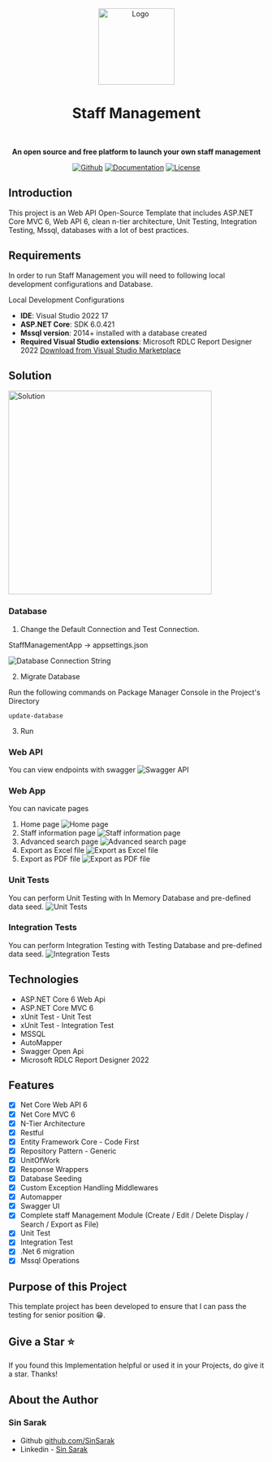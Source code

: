 <div align="center">
<img crossorigin="anonymous" width="150"
src="https://drive.lienuc.com/uc?id=19YCzF8rO6yLY_lzmODCml6sHmM7aRuO8" alt="Logo" />
	<h1> Staff Management </h1>
	<br>
	<p>
		<b>An open source and free platform to launch your own staff management</b>
	</p>
</div>

<p align="center">
	<a href="https://github.com/SinSarak"><img src="https://img.shields.io/badge/Github-Github-brightgreen" alt="Github"></a>
	<a href="https://www.linkedin.com/in/sarak-sin-04091715b/"><img src="https://img.shields.io/badge/Linkedin-Linkedin-yellowgreen" alt="Documentation"></a>
	<a href="https://t.me/sarakshing"><img src="https://img.shields.io/badge/Telegram-Telegram-green" alt="License"></a>
</p>

## Introduction

This project is an Web API Open-Source Template that includes ASP.NET Core MVC 6, Web API 6, clean n-tier architecture, Unit Testing, Integration Testing, Mssql, databases with a lot of best practices.

## Requirements

In order to run Staff Management you will need to following local development configurations and Database.

Local Development Configurations

- **IDE**: Visual Studio 2022 17
- **ASP.NET Core**: SDK 6.0.421
- **Mssql version**: 2014+ installed with a database created
- **Required Visual Studio extensions**: Microsoft RDLC Report Designer 2022
  [Download from Visual Studio Marketplace](https://marketplace.visualstudio.com/items?itemName=ProBITools.MicrosoftRdlcReportDesignerforVisualStudio2022)

## Solution

<img crossorigin="anonymous" width="400"
src="https://drive.lienuc.com/uc?id=1g3CgOWTNn_eDds9525aoVS7i6HYTfbXs" alt="Solution" />

### Database

1. Change the Default Connection and Test Connection.

StaffManagementApp -> appsettings.json

<img crossorigin="anonymous"
src="https://drive.lienuc.com/uc?id=1BF2WCQV8fxI0GFmFn8sDqGVVGAz67r9E" alt="Database Connection String" />

2. Migrate Database

Run the following commands on Package Manager Console in the Project's Directory

```
update-database
```

3. Run

### Web API

You can view endpoints with swagger
<img crossorigin="anonymous"
src="https://drive.lienuc.com/uc?id=10mrujvlXgHgL-edHvmWmHjpNaERRAowa" alt="Swagger API" />

### Web App

You can navicate pages

1. Home page
   <img crossorigin="anonymous"
   src="https://drive.lienuc.com/uc?id=1kwMgb5XtetfLjUqZqJrD30VXLcEP7xiN" alt="Home page" />
2. Staff information page
   <img crossorigin="anonymous"
   src="https://drive.lienuc.com/uc?id=129UVDuuaAe-ZZoA2bkc4d1QaHcPiLJjA" alt="Staff information page" />
3. Advanced search page
   <img crossorigin="anonymous"
   src="https://drive.lienuc.com/uc?id=1hyxwn7yN7nBeYBcVzatdoQ-es4aHlwq5" alt="Advanced search page" />
4. Export as Excel file
   <img crossorigin="anonymous"
   src="https://drive.lienuc.com/uc?id=1Dt_xOfrzf4JwHHO6TT_KJrSHp6gvdUcn" alt="Export as Excel file" />
5. Export as PDF file
   <img crossorigin="anonymous"
   src="https://drive.lienuc.com/uc?id=1ksfCXvdR0083Gg-CnBGoiUZDMuTcxgzm" alt="Export as PDF file" />

### Unit Tests

You can perform Unit Testing with In Memory Database and pre-defined data seed.
<img crossorigin="anonymous"
src="https://drive.lienuc.com/uc?id=1gP5K21t8jB2hRjRtSI6lzhX8UGXzvyjL" alt="Unit Tests" />

### Integration Tests

You can perform Integration Testing with Testing Database and pre-defined data seed.
<img crossorigin="anonymous"
src="https://drive.lienuc.com/uc?id=1sbq_6Lqzi1DBpKCPW9B9Yp-fZK56ULLd" alt="Integration Tests" />

## Technologies

- ASP.NET Core 6 Web Api
- ASP.NET Core MVC 6
- xUnit Test - Unit Test
- xUnit Test - Integration Test
- MSSQL
- AutoMapper
- Swagger Open Api
- Microsoft RDLC Report Designer 2022

## Features

- [x] Net Core Web API 6
- [x] Net Core MVC 6
- [x] N-Tier Architecture
- [x] Restful
- [x] Entity Framework Core - Code First
- [x] Repository Pattern - Generic
- [x] UnitOfWork
- [x] Response Wrappers
- [x] Database Seeding
- [x] Custom Exception Handling Middlewares
- [x] Automapper
- [x] Swagger UI
- [x] Complete staff Management Module (Create / Edit / Delete Display / Search / Export as File)
- [x] Unit Test
- [x] Integration Test
- [x] .Net 6 migration
- [x] Mssql Operations

## Purpose of this Project

This template project has been developed to ensure that I can pass the testing for senior position 😁.

## Give a Star ⭐️

If you found this Implementation helpful or used it in your Projects, do give it a star. Thanks!

## About the Author

### Sin Sarak

- Github [github.com/SinSarak](https://github.com/SinSarak)
- Linkedin - [Sin Sarak](https://www.linkedin.com/in/sarak-sin-04091715b/)
